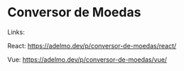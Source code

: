 # Conversor de Moedas

Links:

React: https://adelmo.dev/p/conversor-de-moedas/react/

Vue: https://adelmo.dev/p/conversor-de-moedas/vue/

